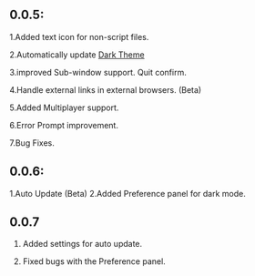 ## 0.0.5:

1.Added text icon for non-script files.

2.Automatically update [Dark Theme](https://darktheme.tk)

3.improved Sub-window support. Quit confirm.

4.Handle external links in external browsers. (Beta)

5.Added Multiplayer support.

6.Error Prompt improvement.

7.Bug Fixes.

## 0.0.6:
1.Auto Update (Beta)
2.Added Preference panel for dark mode.

## 0.0.7
1. Added settings for auto update.

2. Fixed bugs with the Preference panel.